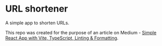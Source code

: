 # URL shortener

A simple app to shorten URLs.

This repo was created for the purpose of an article on Medium - [Simple React App with Vite, TypeScript, Linting & Formatting](https://medium.com/@karpov-kir/simple-react-app-with-vite-typescript-linting-formatting-f0a3ee41dd2c).
